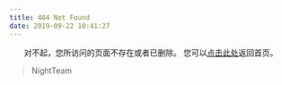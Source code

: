 ```yaml
---
title: 404 Not Found
date: 2019-09-22 10:41:27
---
```


<center>
对不起，您所访问的页面不存在或者已删除。
您可以<a href="https://blog.theclouds.top>">点击此处</a>返回首页。
</center>

<blockquote class="blockquote-center">
    NightTeam
</blockquote>